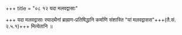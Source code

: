 +++
title = "०८ १२ यदा मलवद्वासाः"

+++
यदा मलवद्वासाः स्यादथैनां ब्राह्मण-प्रतिषिद्धानि कर्माणि संशास्ति "यां मलवद्वासस"+++(तै.सं. २.५.१)+++ मित्येतानि ॥
